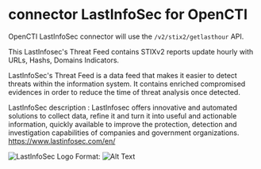 # connector LastInfoSec for OpenCTI

OpenCTI LastInfoSec connector will use the `/v2/stix2/getlasthour` API.

This LastInfosec's Threat Feed contains STIXv2 reports update hourly with URLs, Hashs, Domains Indicators.  

LastInfoSec's Threat Feed is a data feed that makes it easier to detect threats within the information system. It contains enriched compromised evidences in order to reduce the time of threat analysis once detected.

LastInfoSec description : 
LastInfosec offers innovative and automated solutions to collect data, refine it and turn it into useful and actionable information, quickly available to improve the protection, detection and investigation capabilities of companies and government organizations.
https://www.lastinfosec.com/en/

![LastInfoSec Logo](/connectors/LastInfoSec/Original.png)
Format: ![Alt Text](url)
